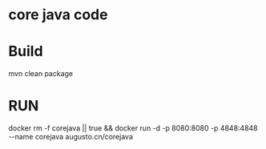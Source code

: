 # core java code

# Build
mvn clean package 

# RUN

docker rm -f corejava || true && docker run -d -p 8080:8080 -p 4848:4848 --name corejava augusto.cn/corejava 
